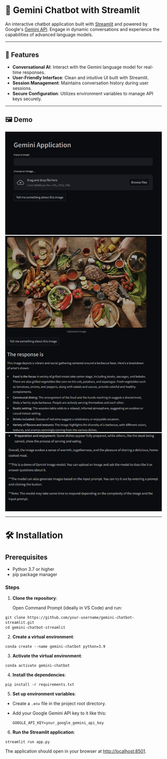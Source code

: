 # 🤖 Gemini Chatbot with Streamlit

An interactive chatbot application built with [Streamlit](https://streamlit.io/) and powered by Google's [Gemini API](https://ai.google.dev/). Engage in dynamic conversations and experience the capabilities of advanced language models.

---

## 🚀 Features

- **Conversational AI**: Interact with the Gemini language model for real-time responses.
- **User-Friendly Interface**: Clean and intuitive UI built with Streamlit.
- **Session Management**: Maintains conversation history during user sessions.
- **Secure Configuration**: Utilizes environment variables to manage API keys securely.

---

## 🖼️ Demo

![Gemini Chatbot Demo](assets/home.png)
![Gemini Chatbot Demo](assets/snap1.png)
![Gemini Chatbot Demo](assets/snap2.png)

---

# 🛠️ Installation
## Prerequisites
- Python 3.7 or higher
- pip package manager

### Steps

1. **Clone the repository**:

   Open Command Prompt (ideally in VS Code) and run:
```
git clone https://github.com/your-username/gemini-chatbot-streamlit.git
cd gemini-chatbot-streamlit
```

2. **Create a virtual environment**:
```
conda create --name gemini-chatbot python=3.9

```

3. **Activate the virtual environment**:
```
conda activate gemini-chatbot
```

4. **Install the dependencies**:
```
pip install -r requirements.txt
```

5. **Set up environment variables**:

- Create a `.env` file in the project root directory.
- Add your Google Gemini API key to it like this:

  ```
  GOOGLE_API_KEY=your_google_gemini_api_key
  ```

6. **Run the Streamlit application**:
```
streamlit run app.py
```

The application should open in your browser at [http://localhost:8501](http://localhost:8501).

